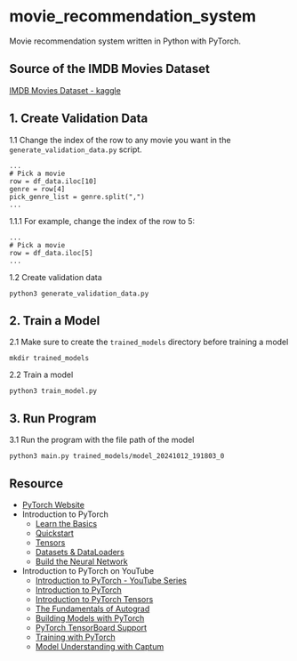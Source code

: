 # movie_recommendation_system
Movie recommendation system written in Python with PyTorch.

## Source of the IMDB Movies Dataset
[IMDB Movies Dataset - kaggle](https://www.kaggle.com/datasets/harshitshankhdhar/imdb-dataset-of-top-1000-movies-and-tv-shows)

## 1. Create Validation Data

1.1 Change the index of the row to any movie you want in the `generate_validation_data.py` script.
```
...
# Pick a movie
row = df_data.iloc[10]
genre = row[4]
pick_genre_list = genre.split(",")
...
```

1.1.1 For example, change the index of the row to 5:
```
...
# Pick a movie
row = df_data.iloc[5]
...
```

1.2 Create validation data
```
python3 generate_validation_data.py
```

## 2. Train a Model
2.1 Make sure to create the `trained_models` directory before training a model
```
mkdir trained_models
```

2.2 Train a model
```
python3 train_model.py
```

## 3. Run Program
3.1 Run the program with the file path of the model
```
python3 main.py trained_models/model_20241012_191803_0
```

## Resource
- [PyTorch Website](https://pytorch.org)
- Introduction to PyTorch
  - [Learn the Basics](https://pytorch.org/tutorials/beginner/basics/intro.html)
  - [Quickstart](https://pytorch.org/tutorials/beginner/basics/quickstart_tutorial.html)
  - [Tensors](https://pytorch.org/tutorials/beginner/basics/tensorqs_tutorial.html)
  - [Datasets & DataLoaders](https://pytorch.org/tutorials/beginner/basics/data_tutorial.html)
  - [Build the Neural Network](https://pytorch.org/tutorials/beginner/basics/buildmodel_tutorial.html)
- Introduction to PyTorch on YouTube
  - [Introduction to PyTorch - YouTube Series](https://pytorch.org/tutorials/beginner/introyt.html)
  - [Introduction to PyTorch](https://pytorch.org/tutorials/beginner/introyt/introyt1_tutorial.html)
  - [Introduction to PyTorch Tensors](https://pytorch.org/tutorials/beginner/introyt/tensors_deeper_tutorial.html)
  - [The Fundamentals of Autograd](https://pytorch.org/tutorials/beginner/introyt/autogradyt_tutorial.html)
  - [Building Models with PyTorch](https://pytorch.org/tutorials/beginner/introyt/modelsyt_tutorial.html)
  - [PyTorch TensorBoard Support](https://pytorch.org/tutorials/beginner/introyt/tensorboardyt_tutorial.html)
  - [Training with PyTorch](https://pytorch.org/tutorials/beginner/introyt/trainingyt.html)
  - [Model Understanding with Captum](https://pytorch.org/tutorials/beginner/introyt/captumyt.html)
